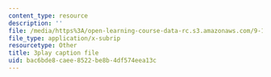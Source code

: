 ```yaml
---
content_type: resource
description: ''
file: /media/https%3A/open-learning-course-data-rc.s3.amazonaws.com/9-14-brain-structure-and-its-origins-spring-2014/bac6bde8caee8522be8b4df574eea13c_555113.srt
file_type: application/x-subrip
resourcetype: Other
title: 3play caption file
uid: bac6bde8-caee-8522-be8b-4df574eea13c
---
```

